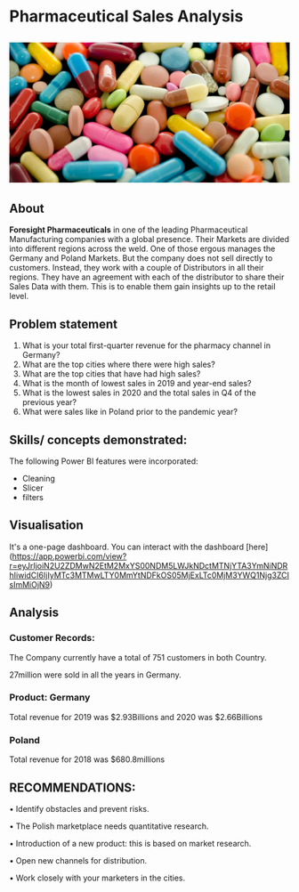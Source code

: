 # Pharmaceutical Sales Analysis

![](pharma.jpg)
---
## About
**Foresight Pharmaceuticals** in one of the leading Pharmaceutical Manufacturing companies with a global presence. Their Markets are divided into different regions across the weld. One of those ergous manages the Germany and Poland Markets. But the company does not sell directly to customers. Instead, they work with a couple of Distributors in all their regions. They have an agreement with each of the distributor to share their Sales Data with them. This is to enable them gain insights up to the retail level.
 ## Problem statement
1.	What is your total first-quarter revenue for the pharmacy channel in Germany?
2.	What are the top cities where there were high sales?
3.	What are the top cities that have had high sales?
4.	What is the month of lowest sales in 2019 and year-end sales? 
5.	What is the lowest sales in 2020 and the total sales in Q4 of the previous year?
6.	What were sales like in Poland prior to the pandemic year?

## Skills/ concepts demonstrated:

The following Power BI features were incorporated: 
- Cleaning
- Slicer
- filters
## Visualisation

It's a one-page dashboard.
You can interact with the dashboard [here] (https://app.powerbi.com/view?r=eyJrIjoiN2U2ZDMwN2EtM2MxYS00NDM5LWJkNDctMTNjYTA3YmNiNDRhIiwidCI6IjIyMTc3MTMwLTY0MmYtNDFkOS05MjExLTc0MjM3YWQ1Njg3ZCIsImMiOjN9)

## Analysis

### Customer Records:

The Company currently have a total of 751 customers in both Country.

27million were sold in all the years in Germany.

### Product: Germany

Total revenue for 2019 was $2.93Billions and 2020 was $2.66Billions

### Poland 

Total revenue for 2018 was $680.8millions



## RECOMMENDATIONS:  


•	Identify obstacles and prevent risks.

•	The Polish marketplace needs quantitative research.

•	Introduction of a new product: this is based on market research.

•	Open new channels for distribution.

•	Work closely with your marketers in the cities.








